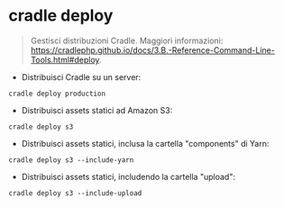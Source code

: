# cradle deploy

> Gestisci distribuzioni Cradle.
> Maggiori informazioni: <https://cradlephp.github.io/docs/3.B.-Reference-Command-Line-Tools.html#deploy>.

- Distribuisci Cradle su un server:

`cradle deploy production`

- Distribuisci assets statici ad Amazon S3:

`cradle deploy s3`

- Distribuisci assets statici, inclusa la cartella "components" di Yarn:

`cradle deploy s3 --include-yarn`

- Distribuisci assets statici, includendo la cartella "upload":

`cradle deploy s3 --include-upload`
